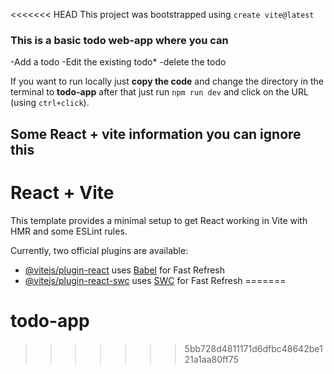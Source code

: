 <<<<<<< HEAD
This project was bootstrapped using `create vite@latest`


### This is a basic todo web-app where you can  
-Add a todo
-Edit the existing todo*
-delete the todo

If you want to run locally just **copy the code** and change the directory in the terminal to **todo-app** after that just run `npm run dev` and click on the URL (using `ctrl+click`).
 

## Some React + vite information you can ignore this

# React + Vite

This template provides a minimal setup to get React working in Vite with HMR and some ESLint rules.

Currently, two official plugins are available:

- [@vitejs/plugin-react](https://github.com/vitejs/vite-plugin-react/blob/main/packages/plugin-react/README.md) uses [Babel](https://babeljs.io/) for Fast Refresh
- [@vitejs/plugin-react-swc](https://github.com/vitejs/vite-plugin-react-swc) uses [SWC](https://swc.rs/) for Fast Refresh
=======
# todo-app
>>>>>>> 5bb728d4811171d6dfbc48642be121a1aa80ff75

